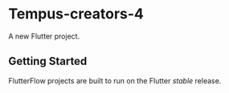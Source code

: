# Tempus-creators-4

A new Flutter project.

## Getting Started

FlutterFlow projects are built to run on the Flutter _stable_ release.
